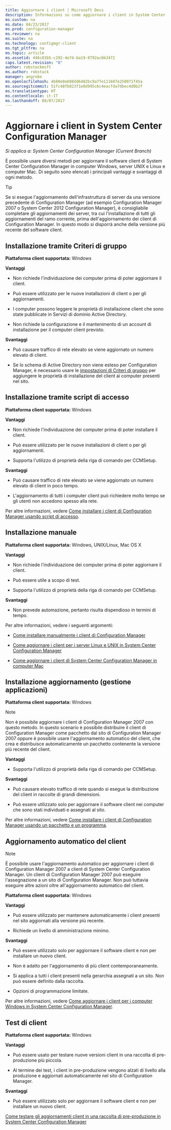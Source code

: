 ```yaml
---
title: Aggiornare i client | Microsoft Docs
description: Informazioni su come aggiornare i client in System Center Configuration Manager.
ms.custom: na
ms.date: 04/23/2017
ms.prod: configuration-manager
ms.reviewer: na
ms.suite: na
ms.technology: configmgr-client
ms.tgt_pltfrm: na
ms.topic: article
ms.assetid: 446c83b5-c292-4e74-ba19-0792ac6b3472
caps.latest.revision: "8"
author: robstackmsft
ms.author: robstack
manager: angrobe
ms.openlocfilehash: 4b80e0e688dd6482bc9a7fe111607e258071f45a
ms.sourcegitcommit: 51fc48fb023f1e8d995c6c4eacfda7dbec4d0b2f
ms.translationtype: HT
ms.contentlocale: it-IT
ms.lasthandoff: 08/07/2017
---
```

# <a name="upgrade-clients-in-system-center-configuration-manager"></a>Aggiornare i client in System Center Configuration Manager

*Si applica a: System Center Configuration Manager (Current Branch)*

È possibile usare diversi metodi per aggiornare il software client di System Center Configuration Manager in computer Windows, server UNIX e Linux e computer Mac. Di seguito sono elencati i principali vantaggi e svantaggi di ogni metodo.  

> [!TIP]  
>  Se si esegue l'aggiornamento dell'infrastruttura di server da una versione precedente di Configuration Manager \(ad esempio Configuration Manager 2007 o System Center 2012 Configuration Manager\), è consigliabile completare gli aggiornamenti dei server, tra cui l'installazione di tutti gli aggiornamenti del ramo corrente, prima dell'aggiornamento dei client di Configuration Manager. In questo modo si disporrà anche della versione più recente del software client.  

## <a name="group-policy-installation"></a>Installazione tramite Criteri di gruppo  
 **Piattaforma client supportata:** Windows  

 **Vantaggi**  

-   Non richiede l'individuazione dei computer prima di poter aggiornare il client.  

-   Può essere utilizzato per le nuove installazioni di client o per gli aggiornamenti.  

-   I computer possono leggere le proprietà di installazione client che sono state pubblicate in Servizi di dominio Active Directory.  

-   Non richiede la configurazione e il mantenimento di un account di installazione per il computer client previsto.  

 **Svantaggi**  

-   Può causare traffico di rete elevato se viene aggiornato un numero elevato di client.  

-   Se lo schema di Active Directory non viene esteso per Configuration Manager, è necessario usare le [impostazioni di Criteri di gruppo](../../../../core/clients/deploy/deploy-clients-to-windows-computers.md#BKMK_ClientGP) per aggiungere le proprietà di installazione del client ai computer presenti nel sito.  


## <a name="logon-script-installation"></a>Installazione tramite script di accesso  
 **Piattaforma client supportata:** Windows  

 **Vantaggi**  

-   Non richiede l'individuazione dei computer prima di poter installare il client.  

-   Può essere utilizzato per le nuove installazioni di client o per gli aggiornamenti.  

-   Supporta l'utilizzo di proprietà della riga di comando per CCMSetup.  

 **Svantaggi**  

-   Può causare traffico di rete elevato se viene aggiornato un numero elevato di client in poco tempo.  

-   L'aggiornamento di tutti i computer client può richiedere molto tempo se gli utenti non accedono spesso alla rete.  

 Per altre informazioni, vedere [Come installare i client di Configuration Manager usando script di accesso](../../../../core/clients/deploy/deploy-clients-to-windows-computers.md#BKMK_ClientLogonScript).  

## <a name="manual-installation"></a>Installazione manuale  
 **Piattaforma client supportata:** Windows, UNIX/Linux, Mac OS X  

 **Vantaggi**  

-   Non richiede l'individuazione dei computer prima di poter aggiornare il client.  

-   Può essere utile a scopo di test.  

-   Supporta l'utilizzo di proprietà della riga di comando per CCMSetup.  

 **Svantaggi**  

-   Non prevede automazione, pertanto risulta dispendioso in termini di tempo.  

 Per altre informazioni, vedere i seguenti argomenti:  

-   [Come installare manualmente i client di Configuration Manager](../../../../core/clients/deploy/deploy-clients-to-windows-computers.md#BKMK_Manual)  

-   [Come aggiornare i client per i server Linux e UNIX in System Center Configuration Manager](../../../../core/clients/manage/upgrade/upgrade-clients-for-linux-and-unix-servers.md)  

-   [Come aggiornare i client di System Center Configuration Manager in computer Mac](../../../../core/clients/manage/upgrade/upgrade-clients-on-mac-computers.md)  

## <a name="upgrade-installation-application-management"></a>Installazione aggiornamento (gestione applicazioni)  
 **Piattaforma client supportata:** Windows  

> [!NOTE]  
>  Non è possibile aggiornare i client di Configuration Manager 2007 con questo metodo. In questo scenario è possibile distribuire il client di Configuration Manager come pacchetto dal sito di Configuration Manager 2007 oppure è possibile usare l'aggiornamento automatico del client, che crea e distribuisce automaticamente un pacchetto contenente la versione più recente del client.  

 **Vantaggi**  

-   Supporta l'utilizzo di proprietà della riga di comando per CCMSetup.  

 **Svantaggi**  

-   Può causare elevato traffico di rete quando si esegue la distribuzione del client in raccolte di grandi dimensioni.  

-   Può essere utilizzato solo per aggiornare il software client nei computer che sono stati individuati e assegnati al sito.  

 Per altre informazioni, vedere [Come installare i client di Configuration Manager usando un pacchetto e un programma](../../../../core/clients/deploy/deploy-clients-to-windows-computers.md#BKMK_ClientApp).  

## <a name="automatic-client-upgrade"></a>Aggiornamento automatico del client  

> [!NOTE]  
>  È possibile usare l'aggiornamento automatico per aggiornare i client di Configuration Manager 2007 a client di System Center Configuration Manager. Un client di Configuration Manager 2007 può eseguire l'assegnazione a un sito di Configuration Manager. Non può tuttavia eseguire altre azioni oltre all'aggiornamento automatico del client.  

 **Piattaforma client supportata:** Windows  

 **Vantaggi**  

-   Può essere utilizzato per mantenere automaticamente i client presenti nel sito aggiornati alla versione più recente.  

-   Richiede un livello di amministrazione minimo.  

 **Svantaggi**  

-   Può essere utilizzato solo per aggiornare il software client e non per installare un nuovo client.  

-   Non è adatto per l'aggiornamento di più client contemporaneamente.  

-   Si applica a tutti i client presenti nella gerarchia assegnati a un sito. Non può essere definito dalla raccolta.  

-   Opzioni di programmazione limitate.  

 Per altre informazioni, vedere [Come aggiornare i client per i computer Windows in System Center Configuration Manager](../../../../core/clients/manage/upgrade/upgrade-clients-for-windows-computers.md).  

## <a name="client-testing"></a>Test di client  
 **Piattaforma client supportata:** Windows  

 **Vantaggi**  

-   Può essere usato per testare nuove versioni client in una raccolta di pre-produzione più piccola.  

-   Al termine dei test, i client in pre-produzione vengono alzati di livello alla produzione e aggiornati automaticamente nel sito di Configuration Manager.  

 **Svantaggi**  

-   Può essere utilizzato solo per aggiornare il software client e non per installare un nuovo client.  

 [Come testare gli aggiornamenti client in una raccolta di pre-produzione in System Center Configuration Manager](../../../../core/clients/manage/upgrade/test-client-upgrades.md)  
